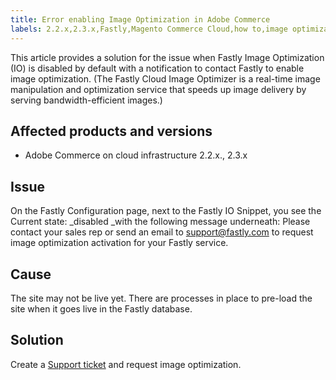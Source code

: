 ```yaml
---
title: Error enabling Image Optimization in Adobe Commerce
labels: 2.2.x,2.3.x,Fastly,Magento Commerce Cloud,how to,image optimization,Adobe Commerce,cloud infrastructure
---
```


This article provides a solution for the issue when Fastly Image Optimization (IO) is disabled by default with a notification to contact Fastly to enable image optimization. (The Fastly Cloud Image Optimizer is a real-time image manipulation and optimization service that speeds up image delivery by serving bandwidth-efficient images.)

## Affected products and versions

* Adobe Commerce on cloud infrastructure 2.2.x., 2.3.x

## Issue

On the Fastly Configuration page, next to the Fastly IO Snippet, you see the Current state: \_disabled \_with the following message underneath: Please contact your sales rep or send an email to [support@fastly.com](mailto:support@fastly) to request image optimization activation for your Fastly service.

## Cause

The site may not be live yet. There are processes in place to pre-load the site when it goes live in the Fastly database.

## Solution

Create a [Support ticket](https://support.magento.com/hc/en-us/articles/360019088251) and request image optimization.
